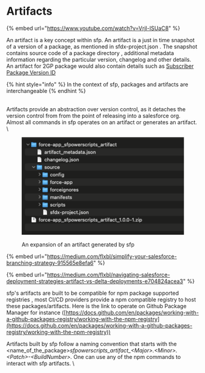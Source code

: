 # Artifacts

{% embed url="https://www.youtube.com/watch?v=Vrjl-ISUaC8" %}

An artifact is a key concept within sfp.   An artifact is a just in time snapshot of a version of a package, as mentioned in sfdx-project.json .  The snapshot contains source code of a package directory , additional metadata information regarding the particular version, changelog  and other details.  An artifact  for 2GP package would also contain details such as [Subscriber Package Version ID](https://developer.salesforce.com/docs/atlas.en-us.sfdx\_dev.meta/sfdx\_dev/sfdx\_dev\_unlocked\_pkg\_pkg\_ids.htm)&#x20;

{% hint style="info" %}
In the context of sfp, packages and artifacts are interchangeable
{% endhint %}

\
Artifacts  provide an abstraction over version control, as it detaches the version control from from the point of releasing into a salesforce org. Almost all commands in sfp operates on an artifact or generates an artifact. \


<div data-full-width="false">

<figure><img src="../.gitbook/assets/image (1).png" alt="" width="563"><figcaption><p>An expansion of an artifact generated by sfp</p></figcaption></figure>

</div>

{% embed url="https://medium.com/flxbl/simplify-your-salesforce-branching-strategy-915565e8efa6" %}

{% embed url="https://medium.com/flxbl/navigating-salesforce-deployment-strategies-artifact-vs-delta-deployments-e704824acea3" %}

sfp's artifacts are built to be compatible for npm package supported registries ,  most CI/CD providers provide a npm compatible registry to host these packages/artifacts.  Here is the link to operate on Github Package Manager for instance ([https://docs.github.com/en/packages/working-with-a-github-packages-registry/working-with-the-npm-registry](https://docs.github.com/en/packages/working-with-a-github-packages-registry/working-with-the-npm-registry))

Artifacts built by sfp follow a naming convention that  starts with the \<name\_of\_the\_package>_sfpowerscripts\_artifact\_\<Major>.\<Minor>.\<Patch>-\<BuildNumber>._ One can use any of the npm commands to interact with sfp artifacts.  \


